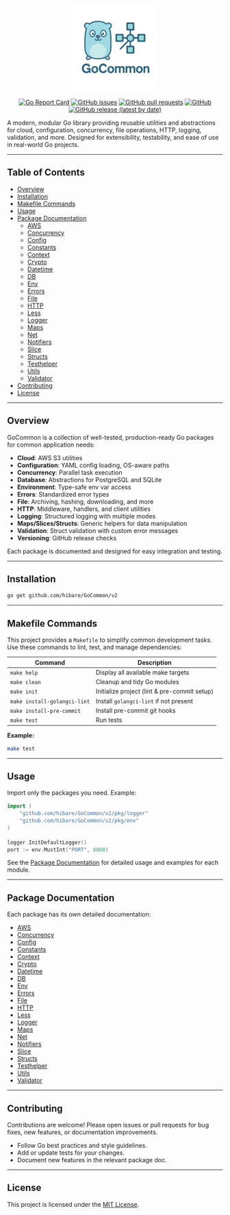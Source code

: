 <div align="center">
  <img src="./assets/logo.png" alt="GoCommon Logo" width="200" height="200">

[![Go Report Card](https://goreportcard.com/badge/github.com/hibare/GoCommon)](https://goreportcard.com/report/github.com/hibare/GoCommon)
[![GitHub issues](https://img.shields.io/github/issues/hibare/GoCommon)](https://github.com/hibare/GoCommon/issues)
[![GitHub pull requests](https://img.shields.io/github/issues-pr/hibare/GoCommon)](https://github.com/hibare/GoCommon/pulls)
[![GitHub](https://img.shields.io/github/license/hibare/GoCommon)](https://github.com/hibare/GoCommon/blob/main/LICENSE)
[![GitHub release (latest by date)](https://img.shields.io/github/v/release/hibare/GoCommon)](https://github.com/hibare/GoCommon/releases)

</div>

A modern, modular Go library providing reusable utilities and abstractions for cloud, configuration, concurrency, file operations, HTTP, logging, validation, and more. Designed for extensibility, testability, and ease of use in real-world Go projects.

---

## Table of Contents

- [Overview](#overview)
- [Installation](#installation)
- [Makefile Commands](#makefile-commands)
- [Usage](#usage)
- [Package Documentation](#package-documentation)
  - [AWS](docs/aws.md)
  - [Concurrency](docs/concurrency.md)
  - [Config](docs/config.md)
  - [Constants](docs/constants.md)
  - [Context](docs/context.md)
  - [Crypto](docs/crypto.md)
  - [Datetime](docs/datetime.md)
  - [DB](docs/db.md)
  - [Env](docs/env.md)
  - [Errors](docs/errors.md)
  - [File](docs/file.md)
  - [HTTP](docs/http.md)
  - [Less](docs/less.md)
  - [Logger](docs/logger.md)
  - [Maps](docs/maps.md)
  - [Net](docs/net.md)
  - [Notifiers](docs/notifiers.md)
  - [Slice](docs/slice.md)
  - [Structs](docs/structs.md)
  - [Testhelper](docs/testhelper.md)
  - [Utils](docs/utils.md)
  - [Validator](docs/validator.md)
- [Contributing](#contributing)
- [License](#license)

---

## Overview

GoCommon is a collection of well-tested, production-ready Go packages for common application needs:

- **Cloud**: AWS S3 utilities
- **Configuration**: YAML config loading, OS-aware paths
- **Concurrency**: Parallel task execution
- **Database**: Abstractions for PostgreSQL and SQLite
- **Environment**: Type-safe env var access
- **Errors**: Standardized error types
- **File**: Archiving, hashing, downloading, and more
- **HTTP**: Middleware, handlers, and client utilities
- **Logging**: Structured logging with multiple modes
- **Maps/Slices/Structs**: Generic helpers for data manipulation
- **Validation**: Struct validation with custom error messages
- **Versioning**: GitHub release checks

Each package is documented and designed for easy integration and testing.

---

## Installation

```sh
go get github.com/hibare/GoCommon/v2
```

---

## Makefile Commands

This project provides a `Makefile` to simplify common development tasks. Use these commands to lint, test, and manage dependencies:

| Command                      | Description                                  |
| ---------------------------- | -------------------------------------------- |
| `make help`                  | Display all available make targets           |
| `make clean`                 | Cleanup and tidy Go modules                  |
| `make init`                  | Initialize project (lint & pre-commit setup) |
| `make install-golangci-lint` | Install `golangci-lint` if not present       |
| `make install-pre-commit`    | Install pre-commit git hooks                 |
| `make test`                  | Run tests                                    |

**Example:**

```sh
make test
```

---

## Usage

Import only the packages you need. Example:

```go
import (
    "github.com/hibare/GoCommon/v2/pkg/logger"
    "github.com/hibare/GoCommon/v2/pkg/env"
)

logger.InitDefaultLogger()
port := env.MustInt("PORT", 8080)
```

See the [Package Documentation](#package-documentation) for detailed usage and examples for each module.

---

## Package Documentation

Each package has its own detailed documentation:

- [AWS](docs/aws.md)
- [Concurrency](docs/concurrency.md)
- [Config](docs/config.md)
- [Constants](docs/constants.md)
- [Context](docs/context.md)
- [Crypto](docs/crypto.md)
- [Datetime](docs/datetime.md)
- [DB](docs/db.md)
- [Env](docs/env.md)
- [Errors](docs/errors.md)
- [File](docs/file.md)
- [HTTP](docs/http.md)
- [Less](docs/less.md)
- [Logger](docs/logger.md)
- [Maps](docs/maps.md)
- [Net](docs/net.md)
- [Notifiers](docs/notifiers.md)
- [Slice](docs/slice.md)
- [Structs](docs/structs.md)
- [Testhelper](docs/testhelper.md)
- [Utils](docs/utils.md)
- [Validator](docs/validator.md)

---

## Contributing

Contributions are welcome! Please open issues or pull requests for bug fixes, new features, or documentation improvements.

- Follow Go best practices and style guidelines.
- Add or update tests for your changes.
- Document new features in the relevant package doc.

---

## License

This project is licensed under the [MIT License](LICENSE).
